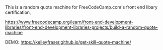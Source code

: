 This is a random quote machine for FreeCodeCamp.com's front end libary certification,

https://www.freecodecamp.org/learn/front-end-development-libraries/front-end-development-libraries-projects/build-a-random-quote-machine

DEMO: https://kelleyfraser.github.io/get-skill-quote-machine/
